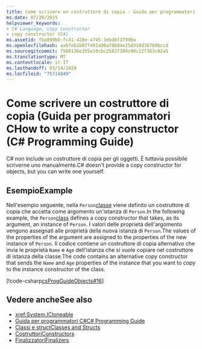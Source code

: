 ```yaml
---
title: Come scrivere un costruttore di copia - Guida per programmatori C
ms.date: 07/20/2015
helpviewer_keywords:
- C# Language, copy constructor
- copy constructor [C#]
ms.assetid: fba899b5-fc41-428e-a745-3ebdbf37990a
ms.openlocfilehash: aa6feb1b07f491a90a78684e254910d387b9bccd
ms.sourcegitcommit: 7588136e355e10cbc2582f389c90c127363c02a5
ms.translationtype: MT
ms.contentlocale: it-IT
ms.lasthandoff: 03/14/2020
ms.locfileid: "75714849"
---
```

# <a name="how-to-write-a-copy-constructor-c-programming-guide"></a><span data-ttu-id="c0b28-102">Come scrivere un costruttore di copia (Guida per programmatori C</span><span class="sxs-lookup"><span data-stu-id="c0b28-102">How to write a copy constructor (C# Programming Guide)</span></span>
<span data-ttu-id="c0b28-103">C# non include un costruttore di copia per gli oggetti. È tuttavia possibile scriverne uno manualmente.</span><span class="sxs-lookup"><span data-stu-id="c0b28-103">C# doesn't provide a copy constructor for objects, but you can write one yourself.</span></span>  
  
## <a name="example"></a><span data-ttu-id="c0b28-104">Esempio</span><span class="sxs-lookup"><span data-stu-id="c0b28-104">Example</span></span>  
 <span data-ttu-id="c0b28-105">Nell'esempio seguente, nella `Person`[classe](../../language-reference/keywords/class.md) viene definito un costruttore di copia che accetta come argomento un'istanza di `Person`.</span><span class="sxs-lookup"><span data-stu-id="c0b28-105">In the following example, the `Person`[class](../../language-reference/keywords/class.md) defines a copy constructor that takes, as its argument, an instance of `Person`.</span></span> <span data-ttu-id="c0b28-106">I valori delle proprietà dell'argomento vengono assegnati alle proprietà della nuova istanza di `Person`.</span><span class="sxs-lookup"><span data-stu-id="c0b28-106">The values of the properties of the argument are assigned to the properties of the new instance of `Person`.</span></span> <span data-ttu-id="c0b28-107">Il codice contiene un costruttore di copia alternativo che invia le proprietà `Name` e `Age` dell'istanza che si vuole copiare nel costruttore di istanza della classe.</span><span class="sxs-lookup"><span data-stu-id="c0b28-107">The code contains an alternative copy constructor that sends the `Name` and `Age` properties of the instance that you want to copy to the instance constructor of the class.</span></span>  
  
 [!code-csharp[csProgGuideObjects#16](~/samples/snippets/csharp/VS_Snippets_VBCSharp/csProgGuideObjects/CS/Objects.cs#16)]  
  
## <a name="see-also"></a><span data-ttu-id="c0b28-108">Vedere anche</span><span class="sxs-lookup"><span data-stu-id="c0b28-108">See also</span></span>

- <xref:System.ICloneable>
- [<span data-ttu-id="c0b28-109">Guida per programmatori C#</span><span class="sxs-lookup"><span data-stu-id="c0b28-109">C# Programming Guide</span></span>](../index.md)
- [<span data-ttu-id="c0b28-110">Classi e struct</span><span class="sxs-lookup"><span data-stu-id="c0b28-110">Classes and Structs</span></span>](./index.md)
- [<span data-ttu-id="c0b28-111">Costruttori</span><span class="sxs-lookup"><span data-stu-id="c0b28-111">Constructors</span></span>](./constructors.md)
- [<span data-ttu-id="c0b28-112">Finalizzatori</span><span class="sxs-lookup"><span data-stu-id="c0b28-112">Finalizers</span></span>](./destructors.md)

